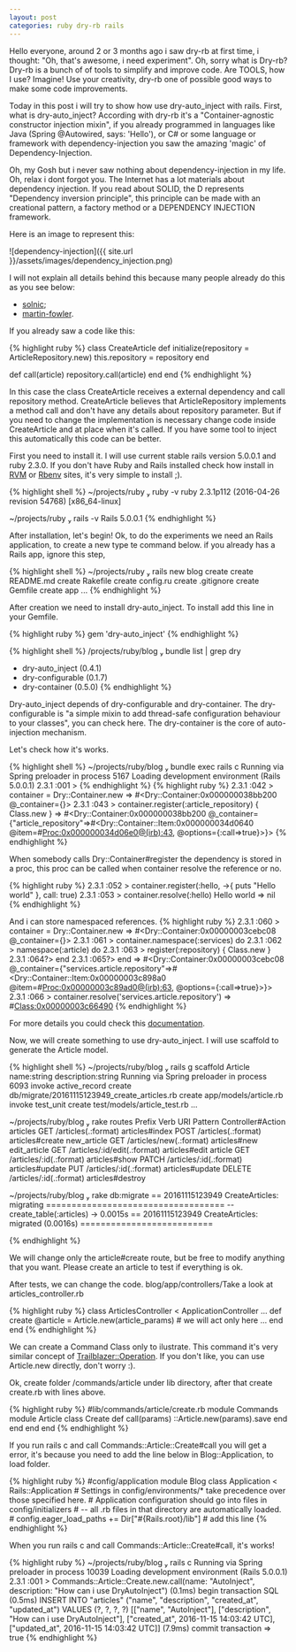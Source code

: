 ```yaml
---
layout: post
categories: ruby dry-rb rails
---
```


Hello everyone, around 2 or 3 months ago i saw dry-rb at first time, i thought: "Oh, that's awesome, i need experiment". Oh, sorry what is Dry-rb? Dry-rb is a bunch of of tools to simplify and improve code. Are TOOLS, how I use? Imagine! Use your creativity, dry-rb one of possible good ways to make some code improvements.

Today in this post i will try to show how use dry-auto_inject with rails. First, what is dry-auto_inject? According with dry-rb it's a "Container-agnostic constructor injection mixin", if you already programmed in languages like Java (Spring @Autowired, says: 'Hello'), or C# or some language or framework with dependency-injection you saw the  amazing 'magic' of Dependency-Injection.

Oh, my Gosh but i never saw nothing about dependency-injection in my life. Oh, relax i dont forgot you. The Internet has a lot materials about dependency injection. If you read about SOLID, the D represents "Dependency inversion principle", this principle can be made with an creational pattern, a factory method or a DEPENDENCY INJECTION framework.


Here is an image to represent this:

![dependency-injection]({{ site.url }}/assets/images/dependency_injection.png)

I will not explain all details behind this because many people already do this as you see below:

* [solnic][solnic-dependency-injection];
* [martin-fowler][martin-fowler-dependency-injection].

If you already saw a code like this:

{% highlight ruby %}
class CreateArticle
  def initialize(repository = ArticleRepository.new)
    this.repository = repository
  end

  def call(article)
    repository.call(article)
  end
end
{% endhighlight %}

In this case the class CreateArticle receives a external dependency and call repository method. CreateArticle believes that ArticleRepository implements a method call and don't have any details about repository parameter. But if you need to change the implementation is necessary change code inside CreateArticle and at place when it's called. If you have some tool to inject this automatically this code can be better.

First you need to install it. I will use current stable rails version 5.0.0.1 and ruby 2.3.0. If you don't have Ruby and Rails installed check how install in [RVM][rvm] or [Rbenv][rbenv] sites, it's very simple to install ;).

{% highlight shell %}
 ~/projects/ruby  ruby -v
ruby 2.3.1p112 (2016-04-26 revision 54768) [x86_64-linux]

~/projects/ruby  rails -v
Rails 5.0.0.1
{% endhighlight %}

After installation, let's begin! Ok, to do the experiments we need an Rails application, to create a new type te command below. if you already has a Rails app, ignore this step,

{% highlight shell %}
~/projects/ruby  rails new blog
create
create  README.md
create  Rakefile
create  config.ru
create  .gitignore
create  Gemfile
create  app
...
{% endhighlight %}

After creation we need to install dry-auto_inject. To install add this line in your Gemfile.

{% highlight ruby %}
gem 'dry-auto_inject'
{% endhighlight %}

{% highlight shell %}
/projects/ruby/blog  bundle list | grep dry
  * dry-auto_inject (0.4.1)
  * dry-configurable (0.1.7)
  * dry-container (0.5.0)
{% endhighlight %}

Dry-auto_inject depends of dry-configurable and dry-container. The dry-configurable is "a simple mixin to add thread-safe configuration behaviour to your classes", you can check here. The dry-container is the core of auto-injection mechanism.

Let's check how it's works.

{% highlight shell %}
~/projects/ruby/blog  bundle exec rails c
Running via Spring preloader in process 5167
Loading development environment (Rails 5.0.0.1)
2.3.1 :001 >
{% endhighlight %}
{% highlight ruby %}
2.3.1 :042 > container = Dry::Container.new
 => #<Dry::Container:0x000000038bb200 @_container={}>
 2.3.1 :043 > container.register(:article_repository) { Class.new }
  => #<Dry::Container:0x000000038bb200 @_container={"article_repository"=>#<Dry::Container::Item:0x000000034d0640 @item=#<Proc:0x000000034d06e0@(irb):43>, @options={:call=>true}>}>
{% endhighlight %}

When somebody calls Dry::Container#register the dependency is stored in a proc, this proc can be called when container resolve the reference or no.

{% highlight ruby %}
2.3.1 :052 > container.register(:hello, ->{ puts "Hello world" }, call: true)
2.3.1 :053 > container.resolve(:hello)
Hello world
 => nil
{% endhighlight %}

And i can store namespaced references.
{% highlight ruby %}
2.3.1 :060 > container = Dry::Container.new
 => #<Dry::Container:0x00000003cebc08 @_container={}>
 2.3.1 :061 > container.namespace(:services) do
 2.3.1 :062 >     namespace(:article) do
 2.3.1 :063 >       register(:repository) { Class.new }
 2.3.1 :064?>     end
 2.3.1 :065?>   end
  => #<Dry::Container:0x00000003cebc08 @_container={"services.article.repository"=>#<Dry::Container::Item:0x00000003c898a0 @item=#<Proc:0x00000003c89ad0@(irb):63>, @options={:call=>true}>}>
  2.3.1 :066 > container.resolve('services.article.repository')
   => #<Class:0x00000003c66490>
{% endhighlight %}

For more details you could check this [documentation][dry-container].

Now, we will create something to use dry-auto_inject. I will use scaffold to generate the Article model.

{% highlight shell %}
 ~/projects/ruby/blog  rails g scaffold Article name:string description:string
 Running via Spring preloader in process 6093
 invoke  active_record
 create    db/migrate/20161115123949_create_articles.rb
 create    app/models/article.rb
 invoke    test_unit
 create      test/models/article_test.rb
 ...

 ~/projects/ruby/blog  rake routes
 Prefix Verb   URI Pattern                  Controller#Action
 articles GET    /articles(.:format)          articles#index
 POST   /articles(.:format)          articles#create
 new_article GET    /articles/new(.:format)      articles#new
 edit_article GET    /articles/:id/edit(.:format) articles#edit
 article GET    /articles/:id(.:format)      articles#show
 PATCH  /articles/:id(.:format)      articles#update
 PUT    /articles/:id(.:format)      articles#update
 DELETE /articles/:id(.:format)      articles#destroy

 ~/projects/ruby/blog  rake db:migrate
  == 20161115123949 CreateArticles: migrating ===================================
-- create_table(:articles)
  -> 0.0015s
  == 20161115123949 CreateArticles: migrated (0.0016s) ==========================

{% endhighlight %}

We will change only the article#create route, but be free to modify anything that you want. Please create an article to test if everything is ok.

After tests, we can change the code. blog/app/controllers/Take a look at articles_controller.rb

{% highlight ruby %}
class ArticlesController < ApplicationController
 ...
  def create
    @article = Article.new(article_params) # we will act only here
    ...
  end
end
{% endhighlight %}

We can create a Command Class only to ilustrate. This command it's very similar concept of [Trailblazer::Operation][trailblazer-operation]. If you don't like, you can use Article.new directly, don't worry :).


Ok, create folder /commands/article under lib directory, after that create create.rb with lines above.

{% highlight ruby %}
#lib/commands/article/create.rb
module Commands
  module Article
    class Create
      def call(params)
        ::Article.new(params).save
      end
    end
  end
end
{% endhighlight %}

If you run rails c and call Commands::Article::Create#call you will get a error, it's because you need to add the line below in Blog::Application, to load folder.

{% highlight ruby %}
#config/application
module Blog
  class Application < Rails::Application
    # Settings in config/environments/* take precedence over those specified here.
    # Application configuration should go into files in config/initializers
    # -- all .rb files in that directory are automatically loaded.
    #
    config.eager_load_paths += Dir["#{Rails.root}/lib"] # add this line
{% endhighlight %}

When you run rails c and call Commands::Article::Create#call, it's works!

{% highlight ruby %}
 ~/projects/ruby/blog  rails c
 Running via Spring preloader in process 10039
 Loading development environment (Rails 5.0.0.1)
 2.3.1 :001 > Commands::Article::Create.new.call(name: "AutoInject", description: "How can i use DryAutoInject")
    (0.1ms)  begin transaction
      SQL (0.5ms)  INSERT INTO "articles" ("name", "description", "created_at", "updated_at") VALUES (?, ?, ?, ?)  [["name", "AutoInject"], ["description", "How can i use DryAutoInject"], ["created_at", 2016-11-15 14:03:42 UTC], ["updated_at", 2016-11-15 14:03:42 UTC]]
         (7.9ms)  commit transaction
          => true
{% endhighlight %}

[rvm]: https://rvm.io/rvm/install
[rbenv]: https://github.com/rbenv/rbenv
[dry-container]: http://dry-rb.org/gems/dry-container
[dry-configurable]: http://dry-rb.org/gems/dry-configurable
[trailblazer-operation]: http://trailblazer.to/gems/operation/1.1/
[solnic-dependency-injection]: http://solnic.eu/2013/12/17/the-world-needs-another-post-about-dependency-injection-in-ruby.html
[martin-fowler-dependency-injection]: http://www.martinfowler.com/articles/injection.html

